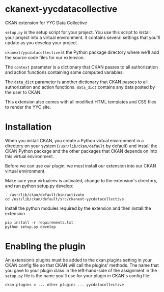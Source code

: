 # ckanext-yycdatacollective
CKAN extension for YYC Data Collective

```setup.py``` is the setup script for your project. You use this script to install your project into a virtual environment. It contains several settings that you'll update as you develop your project.

```ckanext/yycdatacollective``` is the Python package directory where we'll add the source code files for our extension.

The ```context``` parameter is a dictionary that CKAN passes to all authorization and action functions containing some computed variables. 

The ```data_dict``` parameter is another dictionary that CKAN passes to all authorization and action functions. ```data_dict``` contains any data posted by the user to CKAN.

This extension also comes with all modified HTML templates and CSS files to render the YYC site.

# Installation
When you install CKAN, you create a Python virtual environment in a directory on your system (```/usr/lib/ckan/default``` by default) and install the CKAN Python package and the other packages that CKAN depends on into this virtual environment. 

Before we can use our plugin, we must install our extension into our CKAN virtual environment.

Make sure your virtualenv is activated, change to the extension's directory, and run python setup.py develop:

```
. /usr/lib/ckan/default/bin/activate
cd /usr/lib/ckan/default/src/ckanext-yycdatacollective
```
Install the python modules required by the extension and then install the extension

```
pip install -r requirements.txt
python setup.py develop
```

# Enabling the plugin

An extension’s plugins must be added to the ckan.plugins setting in your CKAN config file so that CKAN will call the plugins' methods. The name that you gave to your plugin class in the left-hand-side of the assignment in the ```setup.py``` file is the name you'll use for your plugin in CKAN's config file:

```
ckan.plugins = ... other plugins ... yycdatacollective
```
